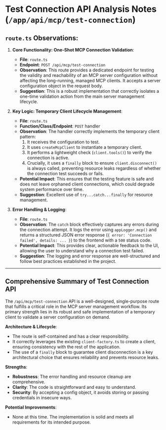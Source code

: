 # Test Connection API Analysis Notes (`/app/api/mcp/test-connection`)

## `route.ts` Observations:

1.  **Core Functionality: One-Shot MCP Connection Validation**:
    *   **File**: `route.ts`
    *   **Endpoint**: `POST /api/mcp/test-connection`
    *   **Observation**: This route provides a dedicated endpoint for testing the validity and reachability of an MCP server configuration without affecting the long-running, managed MCP clients. It accepts a server configuration object in the request body.
    *   **Suggestion**: This is a robust implementation that correctly isolates a one-time validation action from the main server management lifecycle.

2.  **Key Logic: Temporary Client Lifecycle Management**:
    *   **File**: `route.ts`
    *   **Function/Class/Endpoint**: `POST` handler
    *   **Observation**: The handler correctly implements the temporary client pattern:
        1.  It receives the configuration to test.
        2.  It uses `createMcpClient` to instantiate a temporary client.
        3.  It performs a lightweight check (`client.tools()`) to verify the connection is active.
        4.  Crucially, it uses a `finally` block to ensure `client.disconnect()` is always called, preventing resource leaks regardless of whether the connection test succeeds or fails.
    *   **Potential Impact**: This ensures that the testing feature is safe and does not leave orphaned client connections, which could degrade system performance over time.
    *   **Suggestion**: Excellent use of `try...catch...finally` for resource management.

3.  **Error Handling & Logging**:
    *   **File**: `route.ts`
    *   **Observation**: The `catch` block effectively captures any errors during the connection attempt. It logs the error using `appLogger.mcp()` and returns a structured JSON error response (`{ error: 'Connection failed', details: ... }`) to the frontend with a `500` status code.
    *   **Potential Impact**: This provides clear, actionable feedback to the UI, allowing the user to understand why a connection test failed.
    *   **Suggestion**: The logging and error response are well-structured and follow best practices established in the project.

---

## Comprehensive Summary of Test Connection API

The `/api/mcp/test-connection` API is a well-designed, single-purpose route that fulfills a critical role in the MCP server management workflow. Its primary strength lies in its robust and safe implementation of a temporary client to validate a server configuration on demand.

**Architecture & Lifecycle**:
- The route is self-contained and has a clear responsibility.
- It correctly leverages the existing `client-factory.ts` to create a client, ensuring consistency with the rest of the application.
- The use of a `finally` block to guarantee client disconnection is a key architectural choice that ensures reliability and prevents resource leaks.

**Strengths**:
- **Robustness**: The error handling and resource cleanup are comprehensive.
- **Clarity**: The code is straightforward and easy to understand.
- **Security**: By accepting a config object, it avoids storing or passing credentials in insecure ways.

**Potential Improvements**:
- None at this time. The implementation is solid and meets all requirements for its intended purpose.

